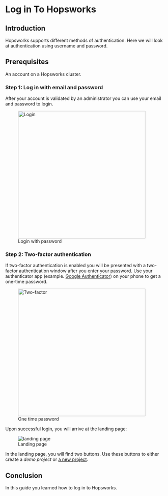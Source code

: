 # Log in To Hopsworks

## Introduction
Hopsworks supports different methods of authentication. Here we will look at authentication using username and password.

## Prerequisites
An account on a Hopsworks cluster.

### Step 1: Log in with email and password
After your account is validated by an administrator you can use your email and password to login.

  <figure>
    <img width="400px" src="../../../../assets/images/auth/login.png" alt="Login" />
    <figcaption>Login with password</figcaption>
  </figure>

### Step 2: Two-factor authentication

If two-factor authentication is enabled you will be presented with a two-factor authentication window after you 
enter your password. Use your authenticator app
(example. [Google Authenticator](https://play.google.com/store/apps/details?id=com.google.android.apps.authenticator2&hl=en&gl=US))
on your phone to get a one-time password.

<figure>
  <img width="400px" src="../../../../assets/images/auth/otp.png" alt="Two-factor" />
  <figcaption>One time password</figcaption>
</figure>

Upon successful login, you will arrive at the landing page:

  <figure>
    <img alt="landing page" src="../../../../assets/images/auth/landing-page.png">
    <figcaption>Landing page</figcaption>
  </figure>

In the landing page, you will find two buttons. Use these buttons to either create a 
_demo project_ or [a new project](../../../projects/project/create_project).

## Conclusion
In this guide you learned how to log in to Hopsworks.
